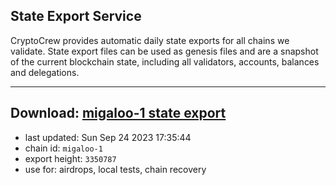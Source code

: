 ## State Export Service
CryptoCrew provides automatic daily state exports for all chains we validate. State export files can be used as genesis files and are a snapshot of the current blockchain state, including all validators, accounts, balances and delegations.

---
**Download: [migaloo-1 state export](https://dl.ccvalidators.com/SERVICE/migaloo/migaloo-1_export_3350787.json)**
---

- last updated: Sun Sep 24 2023 17:35:44
- chain id: `migaloo-1`
- export height: `3350787`
- use for: airdrops, local tests, chain recovery
